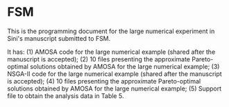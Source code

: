 # FSM

This is the programming document for the large numerical experiment in Sini's manuscript submitted to FSM.

It has: 
       (1) AMOSA code for the large numerical example (shared after the manuscript is accepted);
       (2) 10 files presenting the approximate Pareto-optimal solutions obtained by AMOSA for the large numerical example;
       (3) NSGA-II code for the large numerical example (shared after the manuscript is accepted);
       (4) 10 files presenting the approximate Pareto-optimal solutions obtained by AMOSA for the large numerical example;
       (5) Support file to obtain the analysis data in Table 5.
